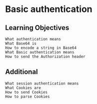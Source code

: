 # Basic authentication

##  Learning Objectives

    What authentication means
    What Base64 is
    How to encode a string in Base64
    What Basic authentication means
    How to send the Authorization header

## Additional 
    What session authentication means
    What Cookies are
    How to send Cookies
    How to parse Cookies
